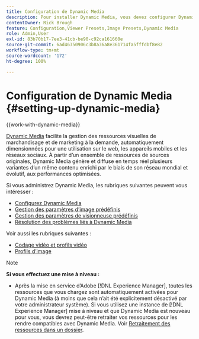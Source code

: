 ```yaml
---
title: Configuration de Dynamic Media
description: Pour installer Dynamic Media, vous devez configurer Dynamic Media et gérer les paramètres prédéfinis d’image et de visionneuse.
contentOwner: Rick Brough
feature: Configuration,Viewer Presets,Image Presets,Dynamic Media
role: Admin,User
exl-id: 83b70b17-7ee3-41cb-be90-c92ca161660e
source-git-commit: 6ad46350906c3b8a36a8e361714fa5fffdbf8e82
workflow-type: tm+mt
source-wordcount: '172'
ht-degree: 100%

---
```


# Configuration de Dynamic Media {#setting-up-dynamic-media}

{{work-with-dynamic-media}}

[Dynamic Media](https://business.adobe.com/products/experience-manager/assets/dynamic-media.html) facilite la gestion des ressources visuelles de marchandisage et de marketing à la demande, automatiquement dimensionnées pour une utilisation sur le web, les appareils mobiles et les réseaux sociaux. À partir d’un ensemble de ressources de sources originales, Dynamic Media génère et diffuse en temps réel plusieurs variantes d’un même contenu enrichi par le biais de son réseau mondial et évolutif, aux performances optimisées.

<!-- OBSOLETE UNTIL THE INTEGRATING SCENE7 TOPIC GETS A MAJOR UPDATE

>[!NOTE]
>
>This documentation describes Dynamic Media capabilites, which are integrated directly into [!DNL Experience Manager]. If you are using Dynamic Media Classic (previously called Scene7) integrated into [!DNL Experience Manager], see [Dynamic Media Classic integration documentation](/help/sites-cloud/administering/integrating-scene7.md).
>
>See [Dual Use Scenario](/help/sites-cloud/administering/integrating-scene7.md#dual-use-scenario) for times when you may want to use [!DNL Experience Manager] integrated with Dynamic Media Classic along with Dynamic Media.

-->

Si vous administrez Dynamic Media, les rubriques suivantes peuvent vous intéresser :

* [Configurez Dynamic Media](config-dm.md)
* [Gestion des paramètres d’image prédéfinis](managing-image-presets.md)
* [Gestion des paramètres de visionneuse prédéfinis](managing-viewer-presets.md)
* [Résolution des problèmes liés à Dynamic Media](troubleshoot-dm.md)

Voir aussi les rubriques suivantes :

* [Codage vidéo et profils vidéo](video-profiles.md)
* [Profils d’image](image-profiles.md)

>[!NOTE]
>
>**Si vous effectuez une mise à niveau :**
>
>* Après la mise en service d’Adobe [!DNL Experience Manager], toutes les ressources que vous chargez sont automatiquement activées pour Dynamic Media (à moins que cela n’ait été explicitement désactivé par votre administrateur système). Si vous utilisez une instance de [!DNL Experience Manager] mise à niveau et que Dynamic Media est nouveau pour vous, vous devrez peut-être retraiter vos ressources pour les rendre compatibles avec Dynamic Media. Voir [Retraitement des ressources dans un dossier](/help/assets/dynamic-media/about-image-video-profiles.md#reprocessing-assets).
